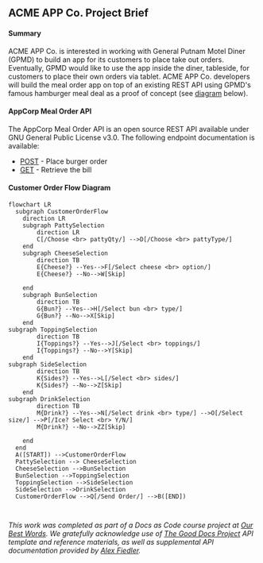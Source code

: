 ## ACME APP Co. Project Brief

#### Summary
ACME APP Co. is interested in working with General Putnam Motel Diner (GPMD) to build an app for its customers to place take out orders. Eventually, GPMD would like to use the app inside the diner, tableside, for customers to place their own orders via tablet. ACME APP Co. developers will build the meal order app on top of an existing REST API using GPMD's famous hamburger meal deal as a proof of concept (see [diagram](#customer-order-flow-diagram) below).

#### AppCorp Meal Order API
The AppCorp Meal Order API is an open source REST API available under GNU General Public License v3.0. The following endpoint documentation is available:
- [POST](student-work/2023/Melissa-Ligertwood/api-final-project/post.md) - Place burger order
- [GET](student-work/2023/Melissa-Ligertwood/api-final-project/get.md) - Retrieve the bill

#### Customer Order Flow Diagram

```mermaid
flowchart LR
  subgraph CustomerOrderFlow
    direction LR
    subgraph PattySelection
        direction LR
        C[/Choose <br> pattyQty/] -->D[/Choose <br> pattyType/]
    end
    subgraph CheeseSelection
        direction TB
        E{Cheese?} --Yes-->F[/Select cheese <br> option/]
        E{Cheese?} --No-->W[Skip]

    end
    subgraph BunSelection
        direction TB
        G{Bun?} --Yes-->H[/Select bun <br> type/]
        G{Bun?} --No-->X[Skip]
    end
subgraph ToppingSelection
        direction TB
        I{Toppings?} --Yes-->J[/Select <br> toppings/]
        I{Toppings?} --No-->Y[Skip]
    end
subgraph SideSelection
        direction TB
        K{Sides?} --Yes-->L[/Select <br> sides/]
        K{Sides?} --No-->Z[Skip]
    end
subgraph DrinkSelection
        direction TB
        M{Drink?} --Yes-->N[/Select drink <br> type/] -->O[/Select size/] -->P[/Ice? Select <br> Y/N/]
        M{Drink?} --No-->ZZ[Skip]
        
    end 
  end
  A([START]) -->CustomerOrderFlow
  PattySelection --> CheeseSelection
  CheeseSelection -->BunSelection
  BunSelection -->ToppingSelection
  ToppingSelection -->SideSelection
  SideSelection -->DrinkSelection
  CustomerOrderFlow -->Q[/Send Order/] -->B([END])

  
```

*This work was completed as part of a Docs as Code course project at [Our Best Words](https://ourbestwords.com/training-courses/skills-courses/). We gratefully acknowledge use of [The Good Docs Project](https://gitlab.com/tgdp/templates/-/tree/main/api-reference?ref_type=heads) API template and reference materials, as well as supplemental API documentation provided by [Alex Fiedler](https://www.linkedin.com/feed/update/urn:li:activity:6626465471241732096/).* 
